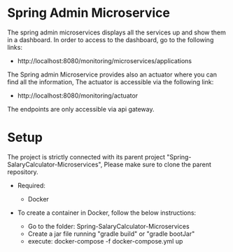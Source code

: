 # Spring Admin Microservice

The spring admin microservices displays all the services up and show them in a dashboard.
In order to access to the dashboard, go to the following links:

* http://localhost:8080/monitoring/microservices/applications



The Spring admin Microservice provides also an actuator where you can find all the information,
The actuator is accessible via the following link:

* http://localhost:8080/monitoring/actuator

The endpoints are only accessible via api gateway.

# Setup

The project is strictly connected with its parent project "Spring-SalaryCalculator-Microservices",
Please make sure to clone the parent repository.

* Required:
    * Docker


* To create a container in Docker, follow the below instructions:

    * Go to the folder: Spring-SalaryCalculator-Microservices
    * Create a jar file running "gradle build" or "gradle bootJar"
    * execute: docker-compose -f docker-compose.yml up




